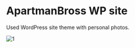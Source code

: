 # ApartmanBross WP site
Used WordPress site theme with personal photos.


![1](https://github.com/nadat11/apartmanBross/assets/46525861/46d57f00-e552-4b90-89f7-de4351ad052e)
